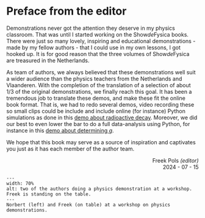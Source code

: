 # Preface from the editor

Demonstrations never got the attention they deserve in my physics classroom. That was until I started working on the Show*de*Fysica books. There were just so many lovely, inspiring and educational demonstrations - made by my fellow authors - that I could use in my own lessons, I got hooked up. It is for good reason that the three volumes of Show*de*Fysica are treasured in the Netherlands.

As team of authors, we always believed that these demonstrations well suit a wider audience than the physics teachers from the Netherlands and Vlaanderen. With the completion of the translation of a selection of about 1/3 of the original demonstrations, we finally reach this goal. It has been a tremendous job to translate these demos, and make these fit the online book format. That is, we had to redo several demos, video recording these so small clips could be include and include online (for instance) Python simulations as done in this [demo about radioactive decay](../demos/demo97/demo97.ipynb). Moreover, we did our best to even lower the bar to do a full data-analysis using Python, for instance in this [demo about determining $g$](../demos/demo73/demo73.ipynb). 

We hope that this book may serve as a source of inspiration and captivates you just as it has each member of the author team.

<div align="right">

Freek Pols *(editor)*\
2024 - 07 - 15

</div>

```{figure} Figures/FP.JPG
---
width: 70%
alt: two of the authors doing a physics demonstration at a workshop. Freek is standing on the table.
---
Norbert (left) and Freek (on table) at a workshop on physics demonstrations.
```